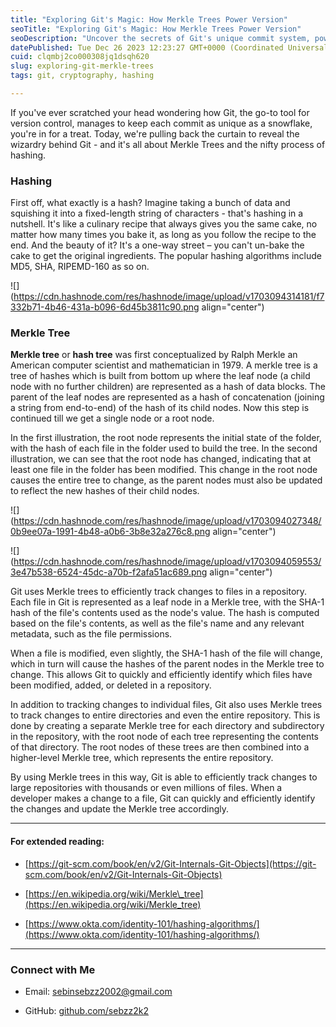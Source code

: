 ```yaml
---
title: "Exploring Git's Magic: How Merkle Trees Power Version"
seoTitle: "Exploring Git's Magic: How Merkle Trees Power Version"
seoDescription: "Uncover the secrets of Git's unique commit system, powered by Merkle Trees and cryptographic hashes. Learn about hashing, its role in Git."
datePublished: Tue Dec 26 2023 12:23:27 GMT+0000 (Coordinated Universal Time)
cuid: clqmbj2co000308jq1dsqh620
slug: exploring-git-merkle-trees
tags: git, cryptography, hashing

---
```


If you've ever scratched your head wondering how Git, the go-to tool for version control, manages to keep each commit as unique as a snowflake, you're in for a treat. Today, we're pulling back the curtain to reveal the wizardry behind Git - and it's all about Merkle Trees and the nifty process of hashing.

### Hashing

First off, what exactly is a hash? Imagine taking a bunch of data and squishing it into a fixed-length string of characters - that's hashing in a nutshell. It's like a culinary recipe that always gives you the same cake, no matter how many times you bake it, as long as you follow the recipe to the end. And the beauty of it? It's a one-way street – you can't un-bake the cake to get the original ingredients. The popular hashing algorithms include MD5, SHA, RIPEMD-160 as so on.

![](https://cdn.hashnode.com/res/hashnode/image/upload/v1703094314181/f7332b71-4b46-431a-b096-6d45b3811c90.png align="center")

### Merkle Tree

**Merkle tree** or **hash tree** was first conceptualized by Ralph Merkle an American computer scientist and mathematician in 1979. A merkle tree is a tree of hashes which is built from bottom up where the leaf node (a child node with no further children) are represented as a hash of data blocks. The parent of the leaf nodes are represented as a hash of concatenation (joining a string from end-to-end) of the hash of its child nodes. Now this step is continued till we get a single node or a root node.

In the first illustration, the root node represents the initial state of the folder, with the hash of each file in the folder used to build the tree. In the second illustration, we can see that the root node has changed, indicating that at least one file in the folder has been modified. This change in the root node causes the entire tree to change, as the parent nodes must also be updated to reflect the new hashes of their child nodes.

![](https://cdn.hashnode.com/res/hashnode/image/upload/v1703094027348/0b9ee07a-1991-4b48-a0b6-3b8e32a276c8.png align="center")

![](https://cdn.hashnode.com/res/hashnode/image/upload/v1703094059553/3e47b538-6524-45dc-a70b-f2afa51ac689.png align="center")

Git uses Merkle trees to efficiently track changes to files in a repository. Each file in Git is represented as a leaf node in a Merkle tree, with the SHA-1 hash of the file's contents used as the node's value. The hash is computed based on the file's contents, as well as the file's name and any relevant metadata, such as the file permissions.

When a file is modified, even slightly, the SHA-1 hash of the file will change, which in turn will cause the hashes of the parent nodes in the Merkle tree to change. This allows Git to quickly and efficiently identify which files have been modified, added, or deleted in a repository.

In addition to tracking changes to individual files, Git also uses Merkle trees to track changes to entire directories and even the entire repository. This is done by creating a separate Merkle tree for each directory and subdirectory in the repository, with the root node of each tree representing the contents of that directory. The root nodes of these trees are then combined into a higher-level Merkle tree, which represents the entire repository.

By using Merkle trees in this way, Git is able to efficiently track changes to large repositories with thousands or even millions of files. When a developer makes a change to a file, Git can quickly and efficiently identify the changes and update the Merkle tree accordingly.

---

#### For extended reading:

* [https://git-scm.com/book/en/v2/Git-Internals-Git-Objects](https://git-scm.com/book/en/v2/Git-Internals-Git-Objects)
    
* [https://en.wikipedia.org/wiki/Merkle\_tree](https://en.wikipedia.org/wiki/Merkle_tree)
    
* [https://www.okta.com/identity-101/hashing-algorithms/](https://www.okta.com/identity-101/hashing-algorithms/)
    

---

### Connect with Me

* Email: [sebinsebzz2002@gmail.com](mailto:sebinsebzz2002@gmail.com)
    
* GitHub: [github.com/sebzz2k2](http://github.com/sebzz2k2)